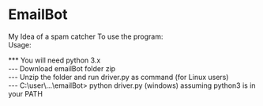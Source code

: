 # EmailBot
My Idea of a spam catcher
To use the program:
<br>
Usage:
 
 *** You will need python 3.x
  <br>
 --- Download emailBot folder zip
  <br>
 --- Unzip  the folder and run driver.py as command (for Linux users)
  <br>
 --- C:\user\\...\emailBot> python driver.py (windows) assuming python3 is in your PATH
